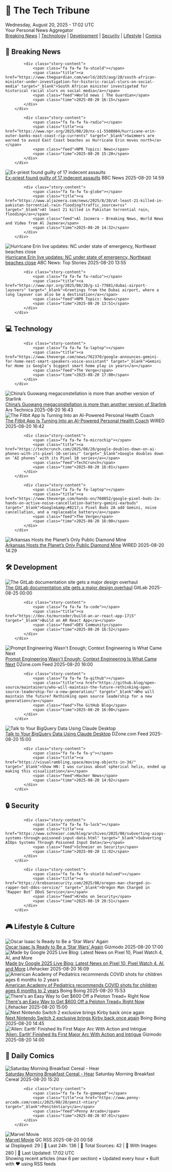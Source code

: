 <!-- Processing 54 RSS feeds at 2025-08-20 17:01:54 UTC -->
<!-- Processing: Poorly Drawn Lines -->
<!-- Processing: Garfield -->
<!-- Processing: Dilbert -->
<!-- Processing: Questionable Content -->
<!-- Processing: Dinosaur Comics -->
<!-- Processing: CNN Top Stories -->
<!-- Processing: BBC Breaking News -->
<!-- Processing: NPR News -->
<!-- Processing: CBC News -->
<!-- Error processing https://rss.cbc.ca/lineup/topstories.xml: The read operation timed out -->
<!-- Processing: Associated Press Breaking -->
<!-- Processing: ABC News Breaking -->
<!-- Processing: Guardian World News -->
<!-- Processing: The Verge -->
<!-- Processing: Ars Technica -->
<!-- Processing: O'Reilly Radar -->
<!-- Processing: WIRED -->
<!-- Processing: Dev.to -->
<!-- Processing: StackOverflow Blog -->
<!-- Processing: It's FOSS -->
<!-- Error processing https://itsfoss.com/rss/: The read operation timed out -->
<!-- Processing: DistroWatch -->
<!-- Processing: Ubuntu Blog -->
<!-- Processing: GitHub Blog -->
<!-- Processing: InfoQ -->
<!-- Processing: DZone -->
<!-- Processing: Lifehacker -->
<!-- Processing: Gizmodo -->
<!-- Processing: Krebs on Security -->
<!-- Processing: Schneier on Security -->
<!-- Generated 10 new posts out of 28 feeds processed -->
<div class="newspaper-header">
    <h1 class="newspaper-title">📰 The Tech Tribune</h1>
    <div class="newspaper-date">Wednesday, August 20, 2025 - 17:02 UTC</div>
    <div class="newspaper-subtitle">Your Personal News Aggregator</div>
</div>

<div class="newspaper-nav">
    <a href="#breaking">Breaking News</a> |
    <a href="#tech">Technology</a> |
    <a href="#dev">Development</a> |
    <a href="#security">Security</a> |
    <a href="#lifestyle">Lifestyle</a> |
    <a href="#webcomics">Comics</a>
</div>

<div class="news-section breaking-news" id="breaking">
<h2 class="section-header">🚨 Breaking News</h2>
<div class="stories-container">
<div class="story">
            
            <div class="story-content">
                <span class="fa fa-fw fa-shield"></span>
                <span class="title"><a href="https://www.theguardian.com/world/2025/aug/20/south-african-minister-under-investigation-for-historic-racial-slurs-on-social-media" target="_blank">South African minister investigated for historical racial slurs on social media</a></span>
                <span class="feed">World news | The Guardian</span>
                <span class="time">2025-08-20 16:15</span>
            </div>
        </div>
<div class="story">
            
            <div class="story-content">
                <span class="fa fa-fw fa-radio"></span>
                <span class="title"><a href="https://www.npr.org/2025/08/20/nx-s1-5508084/hurricane-erin-outer-banks-east-coast-rip-currents" target="_blank">Swimmers are warned to avoid East Coast beaches as Hurricane Erin moves north</a></span>
                <span class="feed">NPR Topics: News</span>
                <span class="time">2025-08-20 15:20</span>
            </div>
        </div>
<div class="story">
            <img src="https://ichef.bbci.co.uk/ace/standard/240/cpsprodpb/e2d8/live/b8d33d80-769d-11f0-843d-5f1a592e74b1.jpg" alt="Ex-priest found guilty of 17 indecent assaults" class="story-image" loading="lazy" onerror="this.style.display='none'">
            <div class="story-content">
                <span class="fa fa-fw fa-flag"></span>
                <span class="title"><a href="https://www.bbc.com/news/articles/c20662dxl88o?at_medium=RSS&at_campaign=rss" target="_blank">Ex-priest found guilty of 17 indecent assaults</a></span>
                <span class="feed">BBC News</span>
                <span class="time">2025-08-20 14:59</span>
            </div>
        </div>
<div class="story">
            
            <div class="story-content">
                <span class="fa fa-fw fa-globe"></span>
                <span class="title"><a href="https://www.aljazeera.com/news/2025/8/20/at-least-21-killed-in-pakistan-torrential-rain-flooding?traffic_source=rss" target="_blank">At least 21 killed in Pakistan torrential rain, flooding</a></span>
                <span class="feed">Al Jazeera – Breaking News, World News and Video from Al Jazeera</span>
                <span class="time">2025-08-20 14:32</span>
            </div>
        </div>
<div class="story">
            <img src="https://s.abcnews.com/images/US/erin-2-ht-gmh-250820_1755693592256_hpMain_4x3t_384.jpg" alt="Hurricane Erin live updates: NC under state of emergency, Northeast beaches close" class="story-image" loading="lazy" onerror="this.style.display='none'">
            <div class="story-content">
                <span class="fa fa-fw fa-tv"></span>
                <span class="title"><a href="https://abcnews.go.com/US/live-updates/hurricane-erin-live-updates/?id=124802673" target="_blank">Hurricane Erin live updates: NC under state of emergency, Northeast beaches close</a></span>
                <span class="feed">ABC News: Top Stories</span>
                <span class="time">2025-08-20 13:55</span>
            </div>
        </div>
<div class="story">
            
            <div class="story-content">
                <span class="fa fa-fw fa-radio"></span>
                <span class="title"><a href="https://www.npr.org/2025/08/20/g-s1-77081/dubai-airport-layovers" target="_blank">Greetings from the Dubai airport, where a long layover can also be a destination</a></span>
                <span class="feed">NPR Topics: News</span>
                <span class="time">2025-08-20 13:51</span>
            </div>
        </div>
</div>
</div>
<div class="news-section tech-news" id="tech">
<h2 class="section-header">💻 Technology</h2>
<div class="stories-container">
<div class="story">
            
            <div class="story-content">
                <span class="fa fa-fw fa-laptop"></span>
                <span class="title"><a href="https://www.theverge.com/news/762370/google-announces-gemini-for-home-nest-smart-speakers-voice-assistant" target="_blank">Gemini for Home is Google’s biggest smart home play in years</a></span>
                <span class="feed">The Verge</span>
                <span class="time">2025-08-20 17:00</span>
            </div>
        </div>
<div class="story">
            <img src="https://cdn.arstechnica.net/wp-content/uploads/2025/08/GettyImages-2227789526-500x500.jpg" alt="China’s Guowang megaconstellation is more than another version of Starlink" class="story-image" loading="lazy" onerror="this.style.display='none'">
            <div class="story-content">
                <span class="fa fa-fw fa-cog"></span>
                <span class="title"><a href="https://arstechnica.com/space/2025/08/china-may-have-taken-an-early-lead-in-the-race-for-a-military-megaconstellation/" target="_blank">China’s Guowang megaconstellation is more than another version of Starlink</a></span>
                <span class="feed">Ars Technica</span>
                <span class="time">2025-08-20 16:43</span>
            </div>
        </div>
<div class="story">
            <img src="https://media.wired.com/photos/68a51e91c49b4b40cab05f73/master/pass/Fitbit%20Source%20Fitbit.png" alt="The Fitbit App Is Turning Into an AI-Powered Personal Health Coach" class="story-image" loading="lazy" onerror="this.style.display='none'">
            <div class="story-content">
                <span class="fa fa-fw fa-bolt"></span>
                <span class="title"><a href="https://www.wired.com/story/fitbit-app-ai-personal-health-coach/" target="_blank">The Fitbit App Is Turning Into an AI-Powered Personal Health Coach</a></span>
                <span class="feed">WIRED</span>
                <span class="time">2025-08-20 16:42</span>
            </div>
        </div>
<div class="story">
            
            <div class="story-content">
                <span class="fa fa-fw fa-microchip"></span>
                <span class="title"><a href="https://techcrunch.com/2025/08/20/google-doubles-down-on-ai-phones-with-its-pixel-10-series/" target="_blank">Google doubles down on ‘AI phones’ with its Pixel 10 series</a></span>
                <span class="feed">TechCrunch</span>
                <span class="time">2025-08-20 16:01</span>
            </div>
        </div>
<div class="story">
            
            <div class="story-content">
                <span class="fa fa-fw fa-laptop"></span>
                <span class="title"><a href="https://www.theverge.com/hands-on/760852/google-pixel-buds-2a-hands-on-active-noise-cancellation-battery-gemini-earbuds" target="_blank">Google&amp;#8217;s Pixel Buds 2A add Gemini, noise cancellation, and a replaceable battery</a></span>
                <span class="feed">The Verge</span>
                <span class="time">2025-08-20 16:00</span>
            </div>
        </div>
<div class="story">
            <img src="https://media.wired.com/photos/68a5d35642f4aefcf49e3fa0/master/pass/GettyImages-1968541220.jpg" alt="Arkansas Hosts the Planet’s Only Public Diamond Mine" class="story-image" loading="lazy" onerror="this.style.display='none'">
            <div class="story-content">
                <span class="fa fa-fw fa-bolt"></span>
                <span class="title"><a href="https://www.wired.com/story/arkansas-hosts-the-planets-only-public-diamond-mine/" target="_blank">Arkansas Hosts the Planet’s Only Public Diamond Mine</a></span>
                <span class="feed">WIRED</span>
                <span class="time">2025-08-20 14:29</span>
            </div>
        </div>
</div>
</div>
<div class="news-section dev-news" id="dev">
<h2 class="section-header">🛠️ Development</h2>
<div class="stories-container">
<div class="story">
            <img src="https://res.cloudinary.com/about-gitlab-com/image/upload/v1755617168/gz45eaygeb0nizf1kwyu.png" alt="The GitLab documentation site gets a major design overhaul" class="story-image" loading="lazy" onerror="this.style.display='none'">
            <div class="story-content">
                <span class="fa fa-fw fa-gitlab"></span>
                <span class="title"><a href="https://about.gitlab.com/blog/blog-post-slug/" target="_blank">The GitLab documentation site gets a major design overhaul</a></span>
                <span class="feed">GitLab</span>
                <span class="time">2025-08-25 00:00</span>
            </div>
        </div>
<div class="story">
            
            <div class="story-content">
                <span class="fa fa-fw fa-code"></span>
                <span class="title"><a href="https://dev.to/murcoder/build-an-ar-react-app-17i5" target="_blank">Build an AR React App</a></span>
                <span class="feed">DEV Community</span>
                <span class="time">2025-08-20 16:52</span>
            </div>
        </div>
<div class="story">
            <img src="https://dz2cdn1.dzone.com/thumbnail?fid=18567960&w=600" alt="Prompt Engineering Wasn&#x27;t Enough; Context Engineering Is What Came Next" class="story-image" loading="lazy" onerror="this.style.display='none'">
            <div class="story-content">
                <span class="fa fa-fw fa-newspaper"></span>
                <span class="title"><a href="https://dzone.com/articles/prompt-engineering-context-engineering" target="_blank">Prompt Engineering Wasn&#x27;t Enough; Context Engineering Is What Came Next</a></span>
                <span class="feed">DZone.com Feed</span>
                <span class="time">2025-08-20 16:00</span>
            </div>
        </div>
<div class="story">
            
            <div class="story-content">
                <span class="fa fa-fw fa-github"></span>
                <span class="title"><a href="https://github.blog/open-source/maintainers/who-will-maintain-the-future-rethinking-open-source-leadership-for-a-new-generation/" target="_blank">Who will maintain the future? Rethinking open source leadership for a new generation</a></span>
                <span class="feed">The GitHub Blog</span>
                <span class="time">2025-08-20 16:00</span>
            </div>
        </div>
<div class="story">
            <img src="https://dz2cdn1.dzone.com/thumbnail?fid=18567937&w=600" alt="Talk to Your BigQuery Data Using Claude Desktop" class="story-image" loading="lazy" onerror="this.style.display='none'">
            <div class="story-content">
                <span class="fa fa-fw fa-newspaper"></span>
                <span class="title"><a href="https://dzone.com/articles/talk-to-your-bigquery-data-using-claude-desktop" target="_blank">Talk to Your BigQuery Data Using Claude Desktop</a></span>
                <span class="feed">DZone.com Feed</span>
                <span class="time">2025-08-20 15:00</span>
            </div>
        </div>
<div class="story">
            
            <div class="story-content">
                <span class="fa fa-fw fa-y"></span>
                <span class="title"><a href="https://visualrambling.space/moving-objects-in-3d/" target="_blank">Show HN: I was curious about spherical helix, ended up making this visualization</a></span>
                <span class="feed">Hacker News</span>
                <span class="time">2025-08-20 14:02</span>
            </div>
        </div>
</div>
</div>
<div class="news-section security-news" id="security">
<h2 class="section-header">🔒 Security</h2>
<div class="stories-container">
<div class="story">
            
            <div class="story-content">
                <span class="fa fa-fw fa-lock"></span>
                <span class="title"><a href="https://www.schneier.com/blog/archives/2025/08/subverting-aiops-systems-through-poisoned-input-data.html" target="_blank">Subverting AIOps Systems Through Poisoned Input Data</a></span>
                <span class="feed">Schneier on Security</span>
                <span class="time">2025-08-20 11:02</span>
            </div>
        </div>
<div class="story">
            
            <div class="story-content">
                <span class="fa fa-fw fa-shield-halved"></span>
                <span class="title"><a href="https://krebsonsecurity.com/2025/08/oregon-man-charged-in-rapper-bot-ddos-service/" target="_blank">Oregon Man Charged in ‘Rapper Bot’ DDoS Service</a></span>
                <span class="feed">Krebs on Security</span>
                <span class="time">2025-08-19 20:51</span>
            </div>
        </div>
</div>
</div>
<div class="news-section lifestyle-news" id="lifestyle">
<h2 class="section-header">🎮 Lifestyle & Culture</h2>
<div class="stories-container">
<div class="story">
            <img src="https://gizmodo.com/app/uploads/2025/08/PoeDameron-2.jpg" alt="Oscar Isaac Is Ready to Be a ‘Star Wars’ Again" class="story-image" loading="lazy" onerror="this.style.display='none'">
            <div class="story-content">
                <span class="fa fa-fw fa-computer"></span>
                <span class="title"><a href="https://gizmodo.com/oscar-isaac-star-wars-return-poe-dameron-frankenstein-2000645648" target="_blank">Oscar Isaac Is Ready to Be a ‘Star Wars’ Again</a></span>
                <span class="feed">Gizmodo</span>
                <span class="time">2025-08-20 17:00</span>
            </div>
        </div>
<div class="story">
            <img src="https://lifehacker.com/imagery/articles/01K31C4XS9V8T1WMHCC3A38PMB/hero-image.jpg" alt="Made by Google 2025 Live Blog: Latest News on Pixel 10, Pixel Watch 4, AI, and More" class="story-image" loading="lazy" onerror="this.style.display='none'">
            <div class="story-content">
                <span class="fa fa-fw fa-life-ring"></span>
                <span class="title"><a href="https://lifehacker.com/tech/made-by-google-2025-live-blog?utm_medium=RSS" target="_blank">Made by Google 2025 Live Blog: Latest News on Pixel 10, Pixel Watch 4, AI, and More</a></span>
                <span class="feed">Lifehacker</span>
                <span class="time">2025-08-20 16:09</span>
            </div>
        </div>
<div class="story">
            <img src="https://i0.wp.com/boingboing.net/wp-content/uploads/2015/09/vaccine.jpg?fit=600%2C599&amp;quality=60&amp;ssl=1" alt="American Academy of Pediatrics recommends COVID shots for children ages 6 months to 2 years" class="story-image" loading="lazy" onerror="this.style.display='none'">
            <div class="story-content">
                <span class="fa fa-fw fa-arrow-right"></span>
                <span class="title"><a href="https://boingboing.net/2025/08/20/american-academy-of-pediatrics-recommends-covid-shots-for-children-ages-6-months-to-2-years.html" target="_blank">American Academy of Pediatrics recommends COVID shots for children ages 6 months to 2 years</a></span>
                <span class="feed">Boing Boing</span>
                <span class="time">2025-08-20 15:53</span>
            </div>
        </div>
<div class="story">
            <img src="https://lifehacker.com/imagery/articles/01K33WMEHDM8ZSFK5X4YAWA2MN/hero-image.png" alt="There&#x27;s an Easy Way to Get $600 Off a Peloton Tread+ Right Now" class="story-image" loading="lazy" onerror="this.style.display='none'">
            <div class="story-content">
                <span class="fa fa-fw fa-life-ring"></span>
                <span class="title"><a href="https://lifehacker.com/health/get-600-off-peloton-tread-plus-right-now?utm_medium=RSS" target="_blank">There&#x27;s an Easy Way to Get $600 Off a Peloton Tread+ Right Now</a></span>
                <span class="feed">Lifehacker</span>
                <span class="time">2025-08-20 15:00</span>
            </div>
        </div>
<div class="story">
            <img src="https://i0.wp.com/boingboing.net/wp-content/uploads/2025/06/kirby.jpg?fit=1080%2C845&amp;quality=60&amp;ssl=1" alt="Next Nintendo Switch 2 exclusive brings Kirby back once again" class="story-image" loading="lazy" onerror="this.style.display='none'">
            <div class="story-content">
                <span class="fa fa-fw fa-arrow-right"></span>
                <span class="title"><a href="https://boingboing.net/2025/08/20/next-nintendo-switch-2-exclusive-brings-kirby-back-once-again.html" target="_blank">Next Nintendo Switch 2 exclusive brings Kirby back once again</a></span>
                <span class="feed">Boing Boing</span>
                <span class="time">2025-08-20 14:45</span>
            </div>
        </div>
<div class="story">
            <img src="https://gizmodo.com/app/uploads/2025/08/Alien-Earth-Episode-3-recap.jpg" alt="‘Alien: Earth’ Finished Its First Major Arc With Action and Intrigue" class="story-image" loading="lazy" onerror="this.style.display='none'">
            <div class="story-content">
                <span class="fa fa-fw fa-computer"></span>
                <span class="title"><a href="https://gizmodo.com/alien-earth-episode-3-recap-xenomorphy-wendy-fight-2000644478" target="_blank">‘Alien: Earth’ Finished Its First Major Arc With Action and Intrigue</a></span>
                <span class="feed">Gizmodo</span>
                <span class="time">2025-08-20 14:00</span>
            </div>
        </div>
</div>
</div>
<div class="news-section webcomics-section" id="webcomics">
<h2 class="section-header">🎨 Daily Comics</h2>
<div class="stories-container">
<div class="story">
            <img src="https://www.smbc-comics.com/comics/1755560891-20250820.png" alt="Saturday Morning Breakfast Cereal - Hear" class="story-image" loading="lazy" onerror="this.style.display='none'">
            <div class="story-content">
                <span class="fa fa-fw fa-smile"></span>
                <span class="title"><a href="https://www.smbc-comics.com/comic/hear" target="_blank">Saturday Morning Breakfast Cereal - Hear</a></span>
                <span class="feed">Saturday Morning Breakfast Cereal</span>
                <span class="time">2025-08-20 15:20</span>
            </div>
        </div>
<div class="story">
            
            <div class="story-content">
                <span class="fa fa-fw fa-gamepad"></span>
                <span class="title"><a href="https://www.penny-arcade.com/comic/2025/08/20/penit-ntiary" target="_blank">Peniténtiary</a></span>
                <span class="feed">Penny Arcade</span>
                <span class="time">2025-08-20 07:01</span>
            </div>
        </div>
<div class="story">
            <img src="http://www.questionablecontent.net/comics/5639.png" alt="Marvel Movie" class="story-image" loading="lazy" onerror="this.style.display='none'">
            <div class="story-content">
                <span class="fa fa-fw fa-music"></span>
                <span class="title"><a href="http://questionablecontent.net/view.php?comic=5639" target="_blank">Marvel Movie</a></span>
                <span class="feed">QC RSS</span>
                <span class="time">2025-08-20 00:58</span>
            </div>
        </div>
</div>
</div>

<div class="newspaper-footer">
    <div class="stats">
        📊 Displayed: 29 | 📅 Last 24h: 136 | 📡 Total Sources: 42 | 📸 With Images: 280 |
        🔄 Last Updated: 17:02 UTC
    </div>
    <div class="footer-note">
        Showing recent articles (max 6 per section) • Updated every hour • Built with ❤️ using RSS feeds
    </div>
</div>
